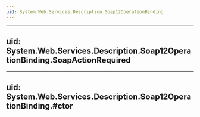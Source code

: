 ```yaml
---
uid: System.Web.Services.Description.Soap12OperationBinding
---
```


---
uid: System.Web.Services.Description.Soap12OperationBinding.SoapActionRequired
---

---
uid: System.Web.Services.Description.Soap12OperationBinding.#ctor
---
